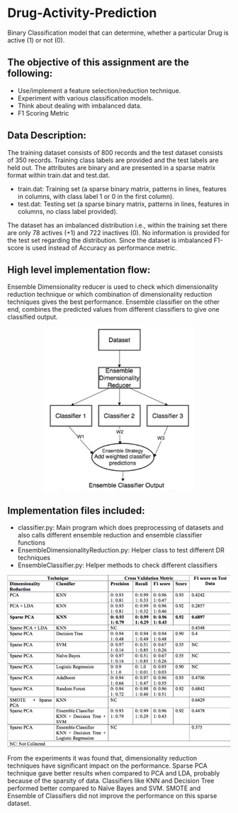 # Drug-Activity-Prediction
Binary Classification model that can determine, whether a particular Drug is active (1) or not (0).

## The objective of this assignment are the following:
* Use/implement a feature selection/reduction technique.   
* Experiment with various classification models.
* Think about dealing with imbalanced data.
* F1 Scoring Metric

## Data Description:
The training dataset consists of 800 records and the test dataset consists of 350 records. Training class labels are provided and the test labels are held out. The attributes are binary and are presented in a sparse matrix format within train.dat and test.dat.
* train.dat: Training set (a sparse binary matrix, patterns in lines, features in columns, with class label 1 or 0 in the first column).
* test.dat: Testing set (a sparse binary matrix, patterns in lines, features in columns, no class label provided).

The dataset has an imbalanced distribution i.e., within the training set there are only 78 actives (+1) and 722 inactives (0). No information is provided for the test set regarding the distribution. Since the dataset is imbalanced F1-score is used instead of Accuracy as performance metric.

## High level implementation flow:
Ensemble Dimensionality reducer is used to check which dimensionality reduction technique or which combination of dimensionality reduction techniques gives the best performance. Ensemble classifier on the other end, combines the predicted values from different classifiers to give one classified output. 

<p align="center">
  <img src="https://github.com/nivedithabhandary/Drug-Activity-Prediction/blob/master/Flow_diagram.png">
</p>

## Implementation files included:
* classifier.py: Main program which does preprocessing of datasets and also calls different ensemble reduction and ensemble classifier functions
* EnsembleDimensionalityReduction.py: Helper class to test different DR techniques
* EnsembleClassifier.py: Helper methods to check different classifiers

 ![picture alt](https://github.com/nivedithabhandary/Drug-Activity-Prediction/blob/master/Results.png)

From the experiments it was found that, dimensionality reduction techniques have significant impact on the performance. Sparse PCA technique gave better results when compared to PCA and LDA, probably because of the sparsity of data. Classifiers like KNN and Decision Tree performed better compared to Naïve Bayes and SVM. SMOTE and Ensemble of Classifiers did not improve the performance on this sparse dataset.

